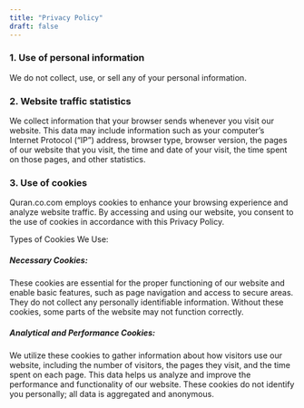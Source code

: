 ```yaml
---
title: "Privacy Policy"
draft: false
---
```


### 1\. Use of personal information

We do not collect, use, or sell any of your personal information.

### 2\. Website traffic statistics

We collect information that your browser sends whenever you visit our website. This data may include information such as your computer’s Internet Protocol (“IP”) address, browser type, browser version, the pages of our website that you visit, the time and date of your visit, the time spent on those pages, and other statistics.

### 3\. Use of cookies

Quran.co.com employs cookies to enhance your browsing experience and analyze website traffic. By accessing and using our website, you consent to the use of cookies in accordance with this Privacy Policy.

Types of Cookies We Use:
##### Necessary Cookies: 
These cookies are essential for the proper functioning of our website and enable basic features, such as page navigation and access to secure areas. They do not collect any personally identifiable information. Without these cookies, some parts of the website may not function correctly.
##### Analytical and Performance Cookies: 
We utilize these cookies to gather information about how visitors use our website, including the number of visitors, the pages they visit, and the time spent on each page. This data helps us analyze and improve the performance and functionality of our website. These cookies do not identify you personally; all data is aggregated and anonymous.
